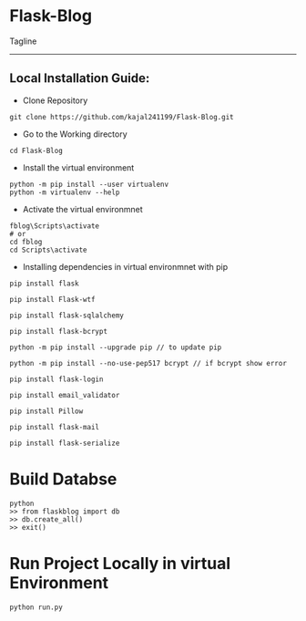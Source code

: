 # Flask-Blog
Tagline
***
Local Installation Guide:
---
* Clone Repository
```
git clone https://github.com/kajal241199/Flask-Blog.git
```
* Go to the Working directory
```
cd Flask-Blog
```
* Install the virtual environment
```
python -m pip install --user virtualenv
python -m virtualenv --help
```
* Activate the virtual environmnet
```
fblog\Scripts\activate
# or 
cd fblog
cd Scripts\activate
```
* Installing dependencies in virtual environmnet with pip
```
pip install flask

pip install Flask-wtf

pip install flask-sqlalchemy

pip install flask-bcrypt

python -m pip install --upgrade pip // to update pip

python -m pip install --no-use-pep517 bcrypt // if bcrypt show error

pip install flask-login

pip install email_validator

pip install Pillow

pip install flask-mail

pip install flask-serialize
```
# Build Databse
```
python
>> from flaskblog import db
>> db.create_all()
>> exit()
```
# Run Project Locally in virtual Environment
```
python run.py
```






